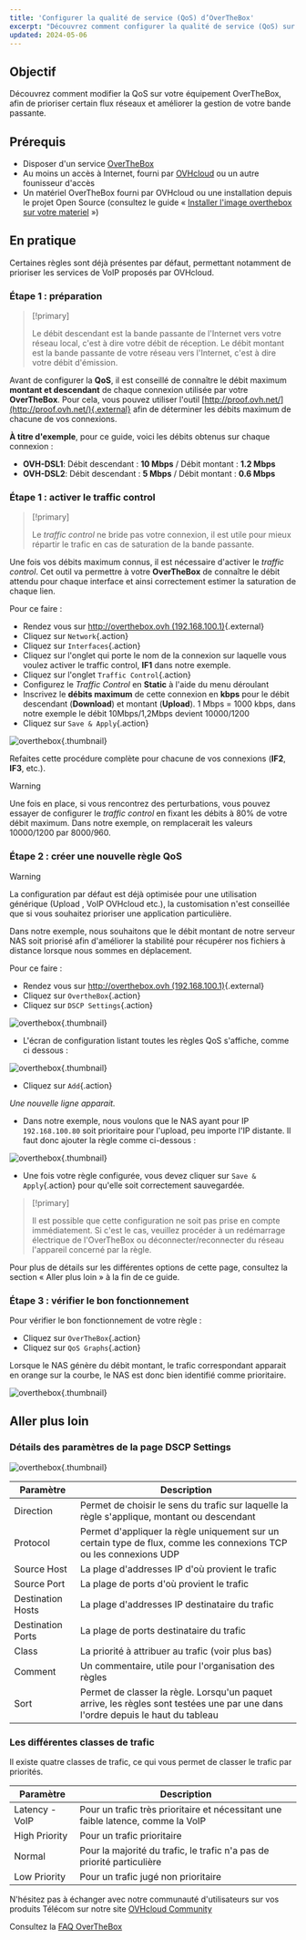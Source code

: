 ```yaml
---
title: 'Configurer la qualité de service (QoS) d’OverTheBox'
excerpt: "Découvrez comment configurer la qualité de service (QoS) sur votre OverTheBox afin d'améliorer la gestion de votre bande passante"
updated: 2024-05-06
---
```


## Objectif

Découvrez comment modifier la QoS sur votre équipement OverTheBox, afin de prioriser certain flux réseaux et améliorer la gestion de votre bande passante.

## Prérequis

- Disposer d'un service [OverTheBox](https://www.ovhtelecom.fr/overthebox/)
- Au moins un accès à Internet, fourni par [OVHcloud](https://www.ovhtelecom.fr/offre-internet/) ou un autre founisseur d'accès
- Un matériel OverTheBox fourni par OVHcloud ou une installation depuis le projet Open Source (consultez le guide « [Installer l'image overthebox sur votre materiel](/pages/web_cloud/internet/overthebox/advanced_installer_limage_overthebox_sur_votre_materiel) »)

## En pratique

Certaines règles sont déjà présentes par défaut, permettant notamment de prioriser les services de VoIP proposés par OVHcloud.

### Étape 1 : préparation

> [!primary]
>
> Le débit descendant est la bande passante de l'Internet vers votre réseau local, c'est à dire votre débit de réception.
> Le débit montant est la bande passante de votre réseau vers l'Internet, c'est à dire votre débit d'émission.
>

Avant de configurer la  **QoS**, il est conseillé de connaître le débit maximum **montant et descendant** de chaque connexion utilisée par votre **OverTheBox**. Pour cela, vous pouvez utiliser l'outil [http://proof.ovh.net/](http://proof.ovh.net/){.external} afin de déterminer les débits maximum de chacune de vos connexions.

**À titre d'exemple**, pour ce guide, voici les débits obtenus sur chaque connexion :

- **OVH-DSL1**: Débit descendant : **10 Mbps** / Débit montant : **1.2 Mbps**
- **OVH-DSL2**: Débit descendant : **5 Mbps** / Débit montant : **0.6 Mbps**

### Étape 1 : activer le traffic control

> [!primary]
>
> Le *traffic control* ne bride pas votre connexion, il est utile pour mieux répartir le trafic en cas de saturation de la bande passante.
>

Une fois vos débits maximum connus, il est nécessaire d'activer le *traffic control*. Cet outil va permettre à votre **OverTheBox** de connaître le débit attendu pour chaque interface et ainsi correctement estimer la saturation de chaque lien.

Pour ce faire :

- Rendez vous sur [http://overthebox.ovh (192.168.100.1)](http://overthebox.ovh){.external}
- Cliquez sur `Network`{.action}
- Cliquez sur `Interfaces`{.action}
- Cliquez sur l'onglet qui porte le nom de la connexion sur laquelle vous voulez activer le traffic control, **IF1** dans notre exemple.
- Cliquez sur l'onglet `Traffic Control`{.action}
- Configurez le *Traffic Control* en **Static** à l'aide du menu déroulant
- Inscrivez le **débits maximum** de cette connexion en **kbps** pour le débit descendant (**Download**) et montant (**Upload**). 1 Mbps = 1000 kbps, dans notre exemple le débit 10Mbps/1,2Mbps devient 10000/1200
- Cliquez sur `Save & Apply`{.action}

![overthebox](images/qos-step1.png){.thumbnail}

Refaites cette procédure complète pour chacune de vos connexions (**IF2**, **IF3**, etc.).

> [!warning]
>
> Une fois en place, si vous rencontrez des perturbations, vous pouvez essayer de configurer le *traffic control* en fixant les débits à 80% de votre débit maximum.
> Dans notre exemple, on remplacerait les valeurs 10000/1200 par 8000/960.
>

### Étape 2 : créer une nouvelle règle QoS

> [!warning]
>
> La configuration par défaut est déjà optimisée pour une utilisation
> générique (Upload , VoIP  OVHcloud  etc.), la customisation n'est
> conseillée que si vous souhaitez prioriser une application particulière.
>

Dans notre exemple, nous souhaitons que le débit montant de notre serveur NAS soit priorisé afin d'améliorer la stabilité pour récupérer nos fichiers à distance lorsque nous sommes en déplacement.

Pour ce faire :

- Rendez vous sur [http://overthebox.ovh (192.168.100.1)](http://overthebox.ovh){.external}
- Cliquez sur `OvertheBox`{.action}
- Cliquez sur `DSCP Settings`{.action}

![overthebox](images/qos-step2-1.png){.thumbnail}

- L'écran de configuration listant toutes les règles QoS s'affiche, comme ci dessous :

![overthebox](images/qos-step2-2.png){.thumbnail}

- Cliquez sur `Add`{.action}

_Une nouvelle ligne apparait._

- Dans notre exemple, nous voulons que le NAS ayant pour IP `192.168.100.80` soit prioritaire pour l'upload, peu importe l'IP distante. Il faut donc ajouter la règle comme ci-dessous :

![overthebox](images/qos-step2-3.png){.thumbnail}

- Une fois votre règle configurée, vous devez cliquer sur `Save & Apply`{.action} pour qu'elle soit correctement sauvegardée.

> [!primary]
>
> Il est possible que cette configuration ne soit pas prise en compte immédiatement.
> Si c'est le cas, veuillez procéder à un redémarrage électrique de l'OverTheBox ou déconnecter/reconnecter du réseau l'appareil concerné par la règle.
>

Pour plus de détails sur les différentes options de cette page, consultez la section « Aller plus loin » à la fin de ce guide.

### Étape 3 : vérifier le bon fonctionnement

Pour vérifier le bon fonctionnement de votre règle :

- Cliquez sur `OverTheBox`{.action}
- Cliquez sur `QoS Graphs`{.action}

Lorsque le NAS génère du débit montant, le trafic correspondant apparait en orange sur la courbe, le NAS est donc bien identifié comme prioritaire.

![overthebox](images/qos-step3.png){.thumbnail}

## Aller plus loin

### Détails des paramètres de la page DSCP Settings

![overthebox](images/qos-step2-2.png){.thumbnail}

| Paramètre | Description |
| ------------- | ------------- |
| Direction  | Permet de choisir le sens du trafic sur laquelle la règle s'applique, montant ou descendant |
| Protocol  | Permet d'appliquer la règle uniquement sur un certain type de flux, comme les connexions TCP ou les connexions UDP |
| Source Host  | La plage d'addresses IP d'où provient le trafic  |
| Source Port  | La plage de ports d'où provient le trafic |
| Destination Hosts | La plage d'addresses IP destinataire du trafic |
| Destination Ports  | La plage de ports destinataire du trafic |
| Class | La priorité à attribuer au trafic (voir plus bas) |
| Comment | Un commentaire, utile pour l'organisation des règles |
| Sort | Permet de classer la règle. Lorsqu'un paquet arrive, les règles sont testées une par une dans l'ordre depuis le haut du tableau |

### Les différentes classes de trafic

Il existe quatre classes de trafic, ce qui vous permet de classer le trafic par priorités.

| Paramètre | Description |
| ------------- | ------------- |
| Latency - VoIP  | Pour un trafic très prioritaire et nécessitant une faible latence, comme la VoIP |
| High Priority  | Pour un trafic prioritaire |
| Normal | Pour la majorité du trafic, le trafic n'a pas de priorité particulière |
| Low Priority | Pour un trafic jugé non prioritaire |

N'hésitez pas à échanger avec notre communauté d'utilisateurs sur vos produits Télécom sur notre site [OVHcloud Community](https://community.ovh.com/c/telecom)

Consultez la [FAQ OverTheBox](/pages/web_cloud/internet/overthebox/install_faq)